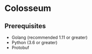 # Colosseum

## Prerequisites

- Golang (recommended 1.11 or greater)
- Python (3.6 or greater)
- Protobuf
